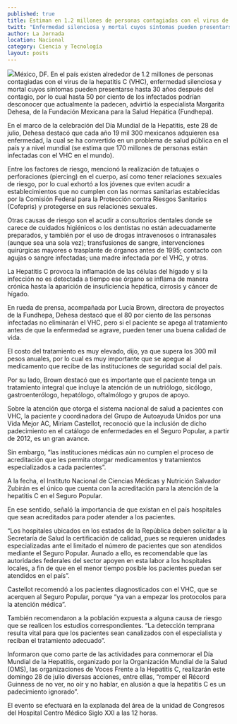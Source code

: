 ```yaml
---
published: true
title: Estiman en 1.2 millones de personas contagiadas con el virus de la hepatitis C
twitt: "Enfermedad silenciosa y mortal cuyos síntomas pueden presentarse hasta 30 años después del contagio, por lo cual hasta 50 por ciento de los infectados podrían desconocer que actualmente la padecen, señala experto"
author: La Jornada
location: Nacional
category: Ciencia y Tecnología
layout: posts
---
```


![](http://i.imgur.com/oux0FApm.jpg)México, DF. En el país existen alrededor de 1.2 millones de personas contagiadas con el virus de la hepatitis C (VHC), enfermedad silenciosa y mortal cuyos síntomas pueden presentarse hasta 30 años después del contagio, por lo cual hasta 50 por ciento de los infectados podrían desconocer que actualmente la padecen, advirtió la especialista Margarita Dehesa, de la Fundación Mexicana para la Salud Hepática (Fundhepa).

En el marco de la celebración del Día Mundial de la Hepatitis, este 28 de julio, Dehesa destacó que cada año 19 mil 300 mexicanos adquieren esa enfermedad, la cual se ha convertido en un problema de salud pública en el país y a nivel mundial (se estima que 170 millones de personas están infectadas con el VHC en el mundo).

Entre los factores de riesgo, mencionó la realización de tatuajes o perforaciones (piercing) en el cuerpo, así como tener relaciones sexuales de riesgo, por lo cual exhortó a los jóvenes que eviten acudir a establecimientos que no cumplen con las normas sanitarias establecidas por la Comisión Federal para la Protección contra Riesgos Sanitarios (Cofepris) y protegerse en sus relaciones sexuales.

Otras causas de riesgo son el acudir a consultorios dentales donde se carece de cuidados higiénicos o los dentistas no están adecuadamente preparados, y también por el uso de drogas intravenosos o intranasales (aunque sea una sola vez); transfusiones de sangre, intervenciones quirúrgicas mayores o trasplante de órganos antes de 1995; contacto con agujas o sangre infectadas; una madre infectada por el VHC, y otras.

La Hepatitis C provoca la inflamación de las células del hígado y si la infección no es detectada a tiempo ese órgano se inflama de manera crónica hasta la aparición de insuficiencia hepática, cirrosis y cáncer de hígado.

En rueda de prensa, acompañada por Lucía Brown, directora de proyectos de la Fundhepa, Dehesa destacó que el 80 por ciento de las personas infectadas no eliminarán el VHC, pero si el paciente se apega al tratamiento antes de que la enfermedad se agrave, pueden tener una buena calidad de vida.

El costo del tratamiento es muy elevado, dijo, ya que supera los 300 mil pesos anuales, por lo cual es muy importante que se apegue al medicamento que recibe de las instituciones de seguridad social del país.

Por su lado, Brown destacó que es importante que el paciente tenga un tratamiento integral que incluye la atención de un nutriólogo, sicólogo, gastroenterólogo, hepatólogo, oftalmólogo y grupos de apoyo.

Sobre la atención que otorga el sistema nacional de salud a pacientes con VHC, la paciente y coordinadora del Grupo de Autoayuda Unidos por una Vida Mejor AC, Miriam Castellot, reconoció que la inclusión de dicho padecimiento en el catálogo de enfermedades en el Seguro Popular, a partir de 2012, es un gran avance.

Sin embargo, “las instituciones médicas aún no cumplen el proceso de acreditación que les permita otorgar medicamentos y tratamientos especializados a cada pacientes”.

A la fecha, el Instituto Nacional de Ciencias Médicas y Nutrición Salvador Zubirán es el único que cuenta con la acreditación para la atención de la hepatitis C en el Seguro Popular.

En ese sentido, señaló la importancia de que existan en el país hospitales que sean acreditados para poder atender a los pacientes.

“Los hospitales ubicados en los estados de la República deben solicitar a la Secretaría de Salud la certificación de calidad, pues se requieren unidades especializadas ante el limitado el número de pacientes que son atendidos mediante el Seguro Popular. Aunado a ello, es recomendable que las autoridades federales del sector apoyen en esta labor a los hospitales locales, a fin de que en el menor tiempo posible los pacientes puedan ser atendidos en el país”.

Castellot recomendó a los pacientes diagnosticados con el VHC, que se acerquen al Seguro Popular, porque “ya van a empezar los protocolos para la atención médica”.

También recomendaron a la población expuesta a alguna causa de riesgo que se realicen los estudios correspondientes. “La detección temprana resulta vital para que los pacientes sean canalizados con el especialista y reciban el tratamiento adecuado”.

Informaron que como parte de las actividades para conmemorar el Día Mundial de la Hepatitis, organizado por la Organización Mundial de la Salud (OMS), las organizaciones de Voces Frente a la Hepatitis C, realizarán este domingo 28 de julio diversas acciones, entre ellas, “romper el Récord Guinness de no ver, no oír y no hablar, en alusión a que la hepatitis C es un padecimiento ignorado”.

El evento se efectuará en la explanada del área de la unidad de Congresos del Hospital Centro Médico Siglo XXI a las 12 horas.
